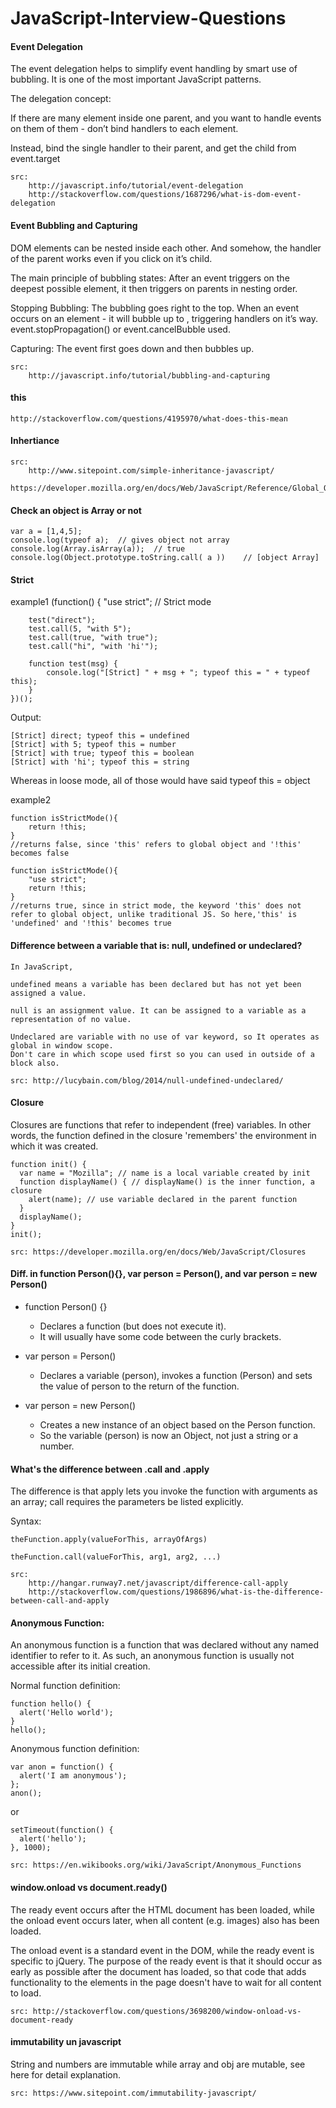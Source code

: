 # JavaScript-Interview-Questions

#### Event Delegation

The event delegation helps to simplify event handling by smart use of bubbling. 
It is one of the most important JavaScript patterns.

The delegation concept:

If there are many element inside one parent, and you want to handle events on them of them - 
don’t bind handlers to each element.

Instead, bind the single handler to their parent, and get the child from event.target		

	src:
		http://javascript.info/tutorial/event-delegation
		http://stackoverflow.com/questions/1687296/what-is-dom-event-delegation

#### Event Bubbling and Capturing

DOM elements can be nested inside each other. 
And somehow, the handler of the parent works even if you click on it’s child.

The main principle of bubbling states:
After an event triggers on the deepest possible element, it then triggers on parents in nesting order.

Stopping Bubbling:
	The bubbling goes right to the top. 
	When an event occurs on an element - it will bubble up to <HTML>, triggering handlers on it’s way.
	event.stopPropagation() or event.cancelBubble used.

Capturing:
	The event first goes down and then bubbles up. 
	
	src:
		http://javascript.info/tutorial/bubbling-and-capturing

#### this

	http://stackoverflow.com/questions/4195970/what-does-this-mean

#### Inhertiance

	src:
		http://www.sitepoint.com/simple-inheritance-javascript/
		https://developer.mozilla.org/en/docs/Web/JavaScript/Reference/Global_Objects/Object/prototype

#### Check an object is Array or not

    var a = [1,4,5];
    console.log(typeof a);	// gives object not array
    console.log(Array.isArray(a));	// true
    console.log(Object.prototype.toString.call( a ))	// [object Array]

#### Strict
example1
	(function() {
	    "use strict";   // Strict mode

	    test("direct");
	    test.call(5, "with 5");
	    test.call(true, "with true");
	    test.call("hi", "with 'hi'");

	    function test(msg) {
	        console.log("[Strict] " + msg + "; typeof this = " + typeof this);
	    }
	})();

Output:

	[Strict] direct; typeof this = undefined
	[Strict] with 5; typeof this = number
	[Strict] with true; typeof this = boolean
	[Strict] with 'hi'; typeof this = string
Whereas in loose mode, all of those would have said typeof this = object

example2

	function isStrictMode(){
	    return !this;
	} 
	//returns false, since 'this' refers to global object and '!this' becomes false

	function isStrictMode(){   
	    "use strict";
	    return !this;
	} 
	//returns true, since in strict mode, the keyword 'this' does not refer to global object, unlike traditional JS. So here,'this' is 'undefined' and '!this' becomes true

#### Difference between a variable that is: null, undefined or undeclared?
	
	In JavaScript,

	undefined means a variable has been declared but has not yet been assigned a value.

	null is an assignment value. It can be assigned to a variable as a representation of no value.

	Undeclared are variable with no use of var keyword, so It operates as global in window scope.
	Don't care in which scope used first so you can used in outside of a block also.

	src: http://lucybain.com/blog/2014/null-undefined-undeclared/

#### Closure 

Closures are functions that refer to independent (free) variables. In other words, the function defined in the closure 'remembers' the environment in which it was created.

	function init() {
	  var name = "Mozilla"; // name is a local variable created by init
	  function displayName() { // displayName() is the inner function, a closure
	    alert(name); // use variable declared in the parent function    
	  }
	  displayName();    
	}
	init();

	src: https://developer.mozilla.org/en/docs/Web/JavaScript/Closures

#### Diff. in function Person(){}, var person = Person(), and var person = new Person()

- function Person() {} 
	- Declares a function (but does not execute it).
	- It will usually have some code between the curly brackets.

- var person = Person()
	- Declares a variable (person), invokes a function (Person) and sets the value of person to the return of the function.

- var person = new Person()
	- Creates a new instance of an object based on the Person function. 
	- So the variable (person) is now an Object, not just a string or a number.

#### What's the difference between .call and .apply

The difference is that apply lets you invoke the function with arguments as an array; call requires the parameters be listed explicitly.

Syntax:

	theFunction.apply(valueForThis, arrayOfArgs)

	theFunction.call(valueForThis, arg1, arg2, ...)

	src: 
		http://hangar.runway7.net/javascript/difference-call-apply
		http://stackoverflow.com/questions/1986896/what-is-the-difference-between-call-and-apply

#### Anonymous Function:
An anonymous function is a function that was declared without any named identifier to refer to it. As such, an anonymous function is usually not accessible after its initial creation.

Normal function definition:

	function hello() {
	  alert('Hello world');
	}
	hello();

Anonymous function definition:

	var anon = function() {
	  alert('I am anonymous');
	};
	anon();

or 

	setTimeout(function() {
	  alert('hello');
	}, 1000);

	src: https://en.wikibooks.org/wiki/JavaScript/Anonymous_Functions

#### window.onload vs document.ready()

The ready event occurs after the HTML document has been loaded, while the onload event occurs later, when all content (e.g. images) also has been loaded.

The onload event is a standard event in the DOM, while the ready event is specific to jQuery. The purpose of the ready event is that it should occur as early as possible after the document has loaded, so that code that adds functionality to the elements in the page doesn't have to wait for all content to load.

	src: http://stackoverflow.com/questions/3698200/window-onload-vs-document-ready

#### immutability un javascript
String and numbers are immutable while array and obj are mutable, see here for detail explanation.

	src: https://www.sitepoint.com/immutability-javascript/
	
